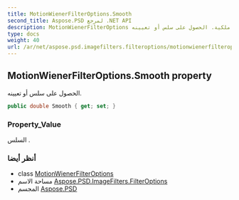 ```yaml
---
title: MotionWienerFilterOptions.Smooth
second_title: Aspose.PSD لمرجع .NET API
description: MotionWienerFilterOptions ملكية. الحصول على سلس أو تعيينه.
type: docs
weight: 40
url: /ar/net/aspose.psd.imagefilters.filteroptions/motionwienerfilteroptions/smooth/
---
```

## MotionWienerFilterOptions.Smooth property

الحصول على سلس أو تعيينه.

```csharp
public double Smooth { get; set; }
```

### Property_Value

السلس .

### أنظر أيضا

* class [MotionWienerFilterOptions](../)
* مساحة الاسم [Aspose.PSD.ImageFilters.FilterOptions](../../motionwienerfilteroptions/)
* المجسم [Aspose.PSD](../../../)


